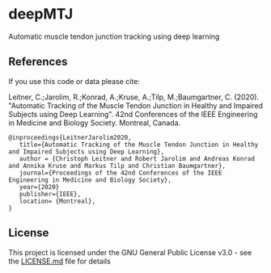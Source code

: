 # deepMTJ
Automatic muscle tendon junction tracking using deep learning

## References

If you use this code or data please cite:

Leitner, C.;Jarolim, R.;Konrad, A.;Kruse, A.;Tilp, M.;Baumgartner, C. (2020). "Automatic Tracking of the Muscle Tendon Junction in Healthy and Impaired Subjects using Deep Learning". 42nd Conferences of the IEEE Engineering in Medicine and Biology Society. Montreal, Canada.

```
@inproceedings{LeitnerJarolim2020,
   title={Automatic Tracking of the Muscle Tendon Junction in Healthy and Impaired Subjects using Deep Learning},
   author = {Christoph Leitner and Robert Jarolim and Andreas Konrad and Annika Kruse and Markus Tilp and Christian Baumgartner},
   journal={Proceedings of the 42nd Conferences of the IEEE Engineering in Medicine and Biology Society},
   year={2020}
   publisher={IEEE},
   location= {Montreal},
}
```

## License

This project is licensed under the GNU General Public License v3.0 - see the [LICENSE.md](LICENSE.md) file for details


